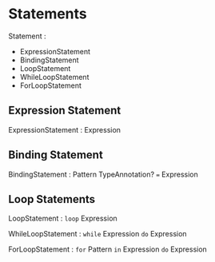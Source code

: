 # Statements

Statement :
  - ExpressionStatement
  - BindingStatement
  - LoopStatement
  - WhileLoopStatement
  - ForLoopStatement

## Expression Statement

ExpressionStatement : Expression

## Binding Statement

BindingStatement : Pattern TypeAnnotation? `=` Expression

## Loop Statements

LoopStatement : `loop` Expression

WhileLoopStatement : `while` Expression `do` Expression

ForLoopStatement : `for` Pattern `in` Expression `do` Expression
